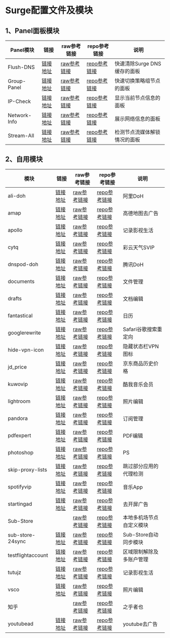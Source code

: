 # Surge配置文件及模块 

## 1、Panel面板模块
|Panel模块|链接|raw参考链接|repo参考链接|说明|
|--|--|--|--|--|
|Flush-DNS|[链接地址](https://raw.githubusercontent.com/Fedlimit/Profiles/main/Module/Panel/Flush-DNS/Flush-DNS.sgmodule)|[raw参考链接](https://raw.githubusercontent.com/Rabbit-Spec/Surge/Master/Module/Panel/Flush-DNS/Moore/Flush-DNS.sgmodule)|[repo参考链接](https://github.com/Rabbit-Spec/Surge/blob/Master/Module/Panel/Flush-DNS)|快速清除Surge DNS缓存的面板
|Group-Panel|[链接地址](https://raw.githubusercontent.com/Fedlimit/Profiles/main/Module/Panel/Group-Panel/Group-Panel.sgmodule)|[raw参考链接](https://raw.githubusercontent.com/Rabbit-Spec/Surge/Master/Module/Panel/Group-Panel/Moore/Group-Panel.sgmodule)|[repo参考链接](https://github.com/Rabbit-Spec/Surge/blob/Master/Module/Panel/Group-Panel)|快速切换策略组节点的面板
|IP-Check|[链接地址](https://raw.githubusercontent.com/Fedlimit/Profiles/main/Module/Panel/IP-Check/IP-Check.sgmodule)|[raw参考链接](https://raw.githubusercontent.com/Rabbit-Spec/Surge/Master/Module/Panel/IP-Check/Moore/IP-Check.sgmodule)|[repo参考链接](https://github.com/Rabbit-Spec/Surge/blob/Master/Module/Panel/IP-Check)|显示当前节点信息的面板
|Network-Info|[链接地址](https://raw.githubusercontent.com/Fedlimit/Profiles/main/Module/Panel/Network-Info/Network-Info.sgmodule)|[raw参考链接](https://raw.githubusercontent.com/Rabbit-Spec/Surge/Master/Module/Panel/Network-Info/Moore/Network-Info.sgmodule)|[repo参考链接](https://github.com/Rabbit-Spec/Surge/blob/Master/Module/Panel/Network-Info)|展示网络信息的面板
|Stream-All|[链接地址](https://raw.githubusercontent.com/Fedlimit/Profiles/main/Module/Panel/Stream-All/Stream-All.sgmodule)|[raw参考链接](https://raw.githubusercontent.com/Rabbit-Spec/Surge/Master/Module/Panel/Stream-All/Moore/Stream-All.sgmodule)|[repo参考链接](https://github.com/Rabbit-Spec/Surge/blob/Master/Module/Panel/Stream-All)|检测节点流媒体解锁情况的面板

## 2、自用模块
|模块|链接|raw参考链接|repo参考链接|说明|
|--|--|--|--|--|
|ali-doh|[链接地址](https://raw.githubusercontent.com/Fedlimit/Profiles/main/Module/Spec/ali-doh.sgmodule)|[raw参考链接](https://raw.githubusercontent.com/Rabbit-Spec/Surge/Master/Module/Spec/DoH/Moore/Ali-DoH.sgmodule)|[repo参考链接](https://github.com/Rabbit-Spec/Surge/blob/Master/Module/Spec/DoH/Moore/Ali-DoH.sgmodule)|阿里DoH
|amap|[链接地址](https://raw.githubusercontent.com/Fedlimit/Profiles/main/Module/Spec/amap.module)|[raw参考链接](https://raw.githubusercontent.com/ddgksf2013/Rewrite/master/AdBlock/Amap.conf)|[repo参考链接](https://github.com/ddgksf2013/Rewrite/blob/master/AdBlock/Amap.conf)|高德地图去广告
|apollo|[链接地址](https://raw.githubusercontent.com/Fedlimit/Profiles/main/Module/Spec/apollo.module)|[raw参考链接](https://raw.githubusercontent.com/89996462/Quantumult-X/main/ycdz/Apollo.js)|[repo参考链接](https://github.com/89996462/Quantumult-X/blob/main/ycdz/Apollo.js)|记录影视生活
|cytq|[链接地址](https://raw.githubusercontent.com/Fedlimit/Profiles/main/Module/Spec/cytq.module)|[raw参考链接](https://raw.githubusercontent.com/erdongchanyo/Rules/main/Surge/Module/AllinOne.sgmodule)|[repo参考链接](https://github.com/erdongchanyo/Rules/blob/main/Surge/Module/AllinOne.sgmodule)|彩云天气SVIP
|dnspod-doh|[链接地址](https://raw.githubusercontent.com/Fedlimit/Profiles/main/Module/Spec/dnspod-doh.sgmodule)|[raw参考链接](https://raw.githubusercontent.com/Rabbit-Spec/Surge/Master/Module/Spec/DoH/Moore/DNSPod-DoH.sgmodule)|[repo参考链接](https://github.com/Rabbit-Spec/Surge/blob/Master/Module/Spec/DoH/Moore/DNSPod-DoH.sgmodule)|腾讯DoH
|documents|[链接地址](https://raw.githubusercontent.com/Fedlimit/Profiles/main/Module/Spec/documents.gmodule)|[raw参考链接](https://raw.githubusercontent.com/deezertidal/shadowrocket-rules/main/modules/documents.module)|[repo参考链接](https://github.com/deezertidal/shadowrocket-rules/blob/main/modules/documents.module)|文件管理
|drafts|[链接地址](https://raw.githubusercontent.com/Fedlimit/Profiles/main/Module/Spec/drafts.module)|[raw参考链接](https://raw.githubusercontent.com/deezertidal/shadowrocket-rules/main/modules/drafts.module)|[repo参考链接](https://github.com/deezertidal/shadowrocket-rules/blob/main/modules/drafts.module)|文档编辑
|fantastical|[链接地址](https://raw.githubusercontent.com/Fedlimit/Profiles/main/Module/Spec/fantastical.module)|[raw参考链接](https://raw.githubusercontent.com/deezertidal/shadowrocket-rules/main/modules/fantastical.module)|[repo参考链接](https://github.com/deezertidal/shadowrocket-rules/blob/main/modules/fantastical.module)|日历
|googlerewrite|[链接地址](https://raw.githubusercontent.com/Fedlimit/Profiles/main/Module/Spec/googlerewrite.sgmodule)|[raw参考链接](https://raw.githubusercontent.com/Rabbit-Spec/Surge/Master/Module/Spec/GoogleRewrite/Moore/GoogleRewrite.sgmodule)|[repo参考链接](https://github.com/Rabbit-Spec/Surge/tree/Master/Module/Spec/GoogleRewrite)|Safari谷歌搜索重定向
|hide-vpn-icon|[链接地址](https://raw.githubusercontent.com/Fedlimit/Profiles/main/Module/Spec/hide-vpn-icon.sgmodule)|[raw参考链接](https://raw.githubusercontent.com/Rabbit-Spec/Surge/Master/Module/Spec/Hide-VPN-Icon/Moore/Hide-VPN-Icon.sgmodule)|[repo参考链接](https://github.com/Rabbit-Spec/Surge/tree/Master/Module/Spec/Hide-VPN-Icon)|隐藏状态栏VPN图标
|jd_price|[链接地址](https://raw.githubusercontent.com/Fedlimit/Profiles/main/Module/Spec/jd_price.sgmodule)|[raw参考链接](https://raw.githubusercontent.com/Rabbit-Spec/Surge/Master/Module/Spec/JD_Price/Moore/JD_Price.sgmodule)|[repo参考链接](https://github.com/Rabbit-Spec/Surge/tree/Master/Module/Spec/JD_Price)|京东商品历史价格
|kuwovip|[链接地址](https://raw.githubusercontent.com/Fedlimit/Profiles/main/Module/Spec/kuwovip.sgmodule)|[raw参考链接](https://raw.githubusercontent.com/NobyDa/Script/master/Surge/JS/Kuwo.js)|[repo参考链接](https://github.com/NobyDa/Script/blob/master/Surge/JS/Kuwo.js)|酷我音乐会员
|lightroom|[链接地址](https://raw.githubusercontent.com/Fedlimit/Profiles/main/Module/Spec/lightroom.module)|[raw参考链接](https://raw.githubusercontent.com/deezertidal/shadowrocket-rules/main/modules/lightroom.module)|[repo参考链接](https://github.com/deezertidal/shadowrocket-rules/blob/main/modules/lightroom.module)|照片编辑
|pandora|[链接地址](https://raw.githubusercontent.com/Fedlimit/Profiles/main/Module/Spec/pandora.module)|[raw参考链接](https://raw.githubusercontent.com/deezertidal/shadowrocket-rules/main/modules/pandora.module)|[repo参考链接](https://github.com/deezertidal/shadowrocket-rules/blob/main/modules/pandora.module)|订阅管理
|pdfexpert|[链接地址](https://raw.githubusercontent.com/Fedlimit/Profiles/main/Module/Spec/pdfexpert.module)|[raw参考链接](https://raw.githubusercontent.com/89996462/Quantumult-X/main/ycdz/PDFExpert.js)|[repo参考链接](https://github.com/89996462/Quantumult-X/blob/main/ycdz/PDFExpert.js)|PDF编辑
|photoshop|[链接地址](https://raw.githubusercontent.com/Fedlimit/Profiles/main/Module/Spec/photoshop.module)|[raw参考链接](https://raw.githubusercontent.com/deezertidal/shadowrocket-rules/main/modules/photoshop.module)|[repo参考链接](https://github.com/deezertidal/shadowrocket-rules/blob/main/modules/photoshop.module)|PS
|skip-proxy-lists|[链接地址](https://raw.githubusercontent.com/Fedlimit/Profiles/main/Module/Spec/skip-proxy-lists.sgmodule)|[raw参考链接](https://raw.githubusercontent.com/mieqq/mieqq/master/skip-proxy-lists.sgmodule)|[repo参考链接](https://github.com/mieqq/mieqq/blob/master/skip-proxy-lists.sgmodule)|跳过部分应用的代理检测
|spotifyvip|[链接地址](https://raw.githubusercontent.com/Fedlimit/Profiles/main/Module/Spec/spotifyvip.module)|[raw参考链接](https://raw.githubusercontent.com/app2smile/rules/master/module/spotify.module)|[repo参考链接](https://github.com/app2smile/rules/blob/master/module/spotify.module)|音乐App
|startingad|[链接地址](https://raw.githubusercontent.com/Fedlimit/Profiles/main/Module/Spec/startingad.module)|[raw参考链接](https://raw.githubusercontent.com/deezertidal/shadowrocket-rules/main/modules/startingad.module)|[repo参考链接](https://github.com/deezertidal/shadowrocket-rules/blob/main/modules/startingad.module)|去开屏广告
|Sub-Store| |[raw参考链接](https://raw.githubusercontent.com/Peng-YM/Sub-Store/master/config/Surge.sgmodule)|[repo参考链接](https://github.com/sub-store-org/Sub-Store/blob/master/config/Surge.sgmodule)|本地多机场节点自定义模块
|sub-store-24sync|[链接地址](https://raw.githubusercontent.com/Fedlimit/Profiles/main/Module/Spec/sub-store-24sync.sgmodule)|[raw参考链接](https://raw.githubusercontent.com/Rabbit-Spec/Surge/Master/Module/Spec/Sub-Store/Moore/24hours.sgmodule)|[repo参考链接](https://github.com/Rabbit-Spec/Surge/tree/Master/Module/Spec/Sub-Store)|Sub-Store自动同步模块
|testflightaccount|[链接地址](https://raw.githubusercontent.com/Fedlimit/Profiles/main/Module/Spec/testflightaccount.sgmodule)|[raw参考链接](https://raw.githubusercontent.com/NobyDa/Script/master/Surge/Module/TestFlightAccount.sgmodule)|[repo参考链接](https://github.com/NobyDa/Script/blob/master/Surge/Module/TestFlightAccount.sgmodule)|区域限制解除及多账户管理
|tutujz|[链接地址](https://raw.githubusercontent.com/Fedlimit/Profiles/main/Module/Spec/tutujz.module)|[raw参考链接](https://raw.githubusercontent.com/89996462/Quantumult-X/main/ycdz/ttjz.js)|[repo参考链接](https://github.com/89996462/Quantumult-X/blob/main/ycdz/ttjz.js)|记录影视生活
|vsco|[链接地址](https://raw.githubusercontent.com/Fedlimit/Profiles/main/Module/Spec/vsco.module)|[raw参考链接](https://raw.githubusercontent.com/deezertidal/shadowrocket-rules/main/modules/vsco.module)|[repo参考链接](https://github.com/NobyDa/Script/blob/master/QuantumultX/File/vsco.js)|照片编辑
|知乎| |[raw参考链接](https://raw.githubusercontent.com/blackmatrix7/ios_rule_script/master/script/zheye/zheye.sgmodule)|[repo参考链接](https://github.com/blackmatrix7/ios_rule_script/tree/master/script/zheye)|之乎者也
|youtubead|[链接地址](https://raw.githubusercontent.com/Fedlimit/Profiles/main/Module/Spec/youtubead.sgmodule)|[raw参考链接](https://raw.githubusercontent.com/deezertidal/shadowrocket-rules/main/modules/YouTubeAd.sgmodule)|[repo参考链接](https://github.com/deezertidal/shadowrocket-rules/blob/main/modules/YouTubeAd.sgmodule)|youtube去广告

